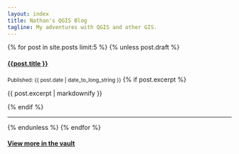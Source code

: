 ```yaml
---
layout: index
title: Nathan's QGIS Blog
tagline: My adventures with QGIS and other GIS.
---
```


<div class="posts">
  {% for post in site.posts limit:5 %}
    {% unless post.draft %}
    <div class="post">
      <h4><a href="{{ post.url }}">{{post.title }}</a></h4>
      <small>Published: {{ post.date | date_to_long_string }}</small>
      {% if post.excerpt %}
	    <div class="excerpt">
	  	  <p>{{ post.excerpt | markdownify }}</p>
	     </div>
      {% endif %}
    </div>
    <hr />
    {% endunless %}
  {% endfor %}
    <h4><a href="/archive.html" title="Rocky Horror">View more in the vault</a></h4>
</div>

